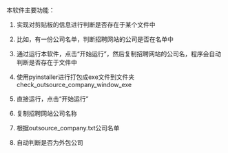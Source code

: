 本软件主要功能：
1. 实现对剪贴板的信息进行判断是否存在于某个文件中
2. 比如，有一份公司名单，判断招聘网站的公司是否在名单中
3. 通过运行本软件，点击“开始运行”，然后复制招聘网站的公司名，程序会自动判断是否存在于文件中
4. 使用pyinstaller进行打包成exe文件到文件夹check_outsource_company_window_exe


1. 直接运行，点击“开始运行”
2. 复制招聘网站公司名称
3. 根据outsource_company.txt公司名单
4. 自动判断是否为外包公司